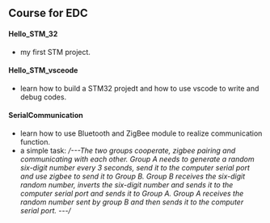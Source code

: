 ## Course for EDC

#### Hello_STM_32
* my first STM project.

#### Hello_STM_vsceode
* learn how to build a STM32 projedt and how to use vscode to write and debug codes.

#### SerialCommunication
* learn how to use Bluetooth and ZigBee module to realize communication function.
* a simple task:
  */---The two groups cooperate, zigbee pairing and communicating with each other.
Group A needs to generate a random six-digit number every 3 seconds, send it to the computer serial port and use zigbee to send it to Group B. Group B receives the six-digit random number, inverts the six-digit number and sends it to the computer serial port and sends it to Group A. Group A receives the random number sent by group B and then sends it to the computer serial port. ---/*